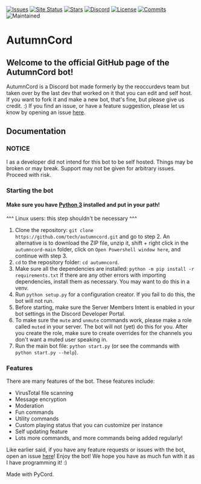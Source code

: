 [![Issues](https://img.shields.io/github/issues/reoccurtech/autumncord.svg?colorB=5e03fc)](https://github.com/reoccurtech/autumncord/issues)
[![Site Status](https://img.shields.io/website?down_color=lightgrey&down_message=offline&up_color=purple&up_message=online&url=https%3A%2F%2Fautumncord.xyz)](https://autumncord.xyz)
[![Stars](https://img.shields.io/github/stars/reoccurtech/autumncord?style=social)](https://github.com/reoccurtech/autumncord/stargazers)
[![Discord](https://canary.discord.com/api/guilds/946554621525127278/widget.png?style=shield)](https://discord.gg/RN5nuyDsJS)
[![License](https://img.shields.io/github/license/reoccurtech/autumncord)](https://github.com/reoccurtech/autumncord/blob/main/LICENSE)
[![Commits](https://img.shields.io/github/commit-activity/m/reoccurtech/autumncord)](https://github.com/reoccurtech/autumncord/commits/main)
![Maintained](https://img.shields.io/maintenance/yes/2022)

# AutumnCord 

## Welcome to the official GitHub page of the AutumnCord bot!
AutumnCord is a Discord bot made formerly by the reoccurdevs team but taken over by the last dev that worked on it that you can edit and self host. If you want to fork it and make a new bot, that's fine, but please give us credit. :)
If you find an issue, or have a feature suggestion, please let us know by opening an issue [here](https://github.com/reoccurtech/autumncord/issues).

## Documentation
### NOTICE
I as a developer did not intend for this bot to be self hosted. Things may be broken or may break. Support may not be given for arbitrary issues. Proceed with risk.
### Starting the bot
#### Make sure you have [Python 3](https://www.python.org/downloads/) installed and put in your path!
^^^ Linux users: this step shouldn't be necessary ^^^
1. Clone the repository: `git clone https://github.com/tech/autumncord.git` and go to step 2. An alternative is to download the ZIP file, unzip it, shift + right click in the `autumncord-main` folder, click on `Open Powershell window here`, and continue with step 3.
2. `cd` to the repository folder: `cd autumncord`.
3. Make sure all the dependencies are installed: `python -m pip install -r requirements.txt` If there are any other errors with importing dependencies, install them as necessary. You may want to do this in a venv.
4. Run `python setup.py` for a configuration creator. If you fail to do this, the bot will not run.
5. Before starting, make sure the Server Members Intent is enabled in your bot settings in the Discord Developer Portal.
6. To make sure the `mute` and `unmute` commands work, please make a role called `muted` in your server. The bot will not (yet) do this for you. After you create the role, make sure to create overrides for the channels you don't want a muted user speaking in.
7. Run the main bot file: `python start.py` (or see the commands with `python start.py --help`).

### Features

There are many features of the bot. These features include:

- VirusTotal file scanning
- Message encryption
- Moderation
- Fun commands
- Utility commands
- Custom playing status that you can customize per instance
- Self updating feature
- Lots more commands, and more commands being added regularly!

Like earlier said, if you have any feature requests or issues with the bot, open an issue [here](https://github.com/reoccurtech/autumncord/issues)!
Enjoy the bot! We hope you have as much fun with it as I have programming it! :)

Made with PyCord.
